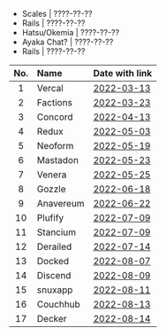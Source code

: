 + Scales         | ????-??-??
+ Rails          | ????-??-??
+ Hatsu/Okemia   | ????-??-??
+ Ayaka Chat?    | ????-??-??
+ Rails          | ????-??-??

 | No. | Name      | Date with link                                                                                              |
|:---:|:----------|:------------------------------------------------------------------------------------------------------------|
|  1  | Vercal    | [2022-03-13](https://github.com/decker-archive/api/commit/050074b9ac3da41eb4852877b1ab46a0915c8817)         |
|  2  | Factions  | [2022-03-23](https://canary.discord.com/channels/881118111967883295/881118112492191796/956182155191550003)  |
|  3  | Concord   | [2022-04-13](https://canary.discord.com/channels/881118111967883295/881118112492191796/963795519711367168)  |
|  4  | Redux     | [2022-05-03](https://canary.discord.com/channels/881118111967883295/969836504128036864/970955845695324190)  |
|  5  | Neoform   | [2022-05-19](https://canary.discord.com/channels/881118111967883295/969836504128036864/976866951693488168)  |
|  6  | Mastadon  | [2022-05-23](https://canary.discord.com/channels/881118111967883295/881118112492191796/978299567256797234)  | 
|  7  | Venera    | [2022-05-25](https://canary.discord.com/channels/962194292296802334/962194292296802337/979015020316868669)  | 
|  8  | Gozzle    | [2022-06-18](https://canary.discord.com/channels/962194292296802334/962194292296802337/987741307214630982)  |
|  9  | Anavereum | [2022-06-22](https://canary.discord.com/channels/881118111967883295/969836504128036864/989019044403368027)  |
| 10  | Plufify   | [2022-07-09](https://canary.discord.com/channels/881118111967883295/969836504128036864/995257991018332250)  |
| 11  | Stancium  | [2022-07-09](https://canary.discord.com/channels/881118111967883295/969836504128036864/995287597809156216)  |
| 12  | Derailed  | [2022-07-14](https://canary.discord.com/channels/881118111967883295/969836504128036864/997095149429592154)  |
| 13  | Docked    | [2022-08-07](https://canary.discord.com/channels/881118111967883295/881118112492191796/1005799500956323861) |
| 14  | Discend   | [2022-08-09](https://canary.discord.com/channels/962194292296802334/988243874201862144/1006538875981799484) |
| 15  | snuxapp   | [2022-08-11](https://canary.discord.com/channels/962194292296802334/988243874201862144/1007175454622490705) |
| 16  | Couchhub  | [2022-08-13](https://github.com/deckerapp/decker-api/commit/ec2e9e191c3f599d1c4fbd8e8736be458967c487)       |
| 17  | Decker    | [2022-08-14](https://canary.discord.com/channels/881118111967883295/881118112492191796/1008365526726226060) |
